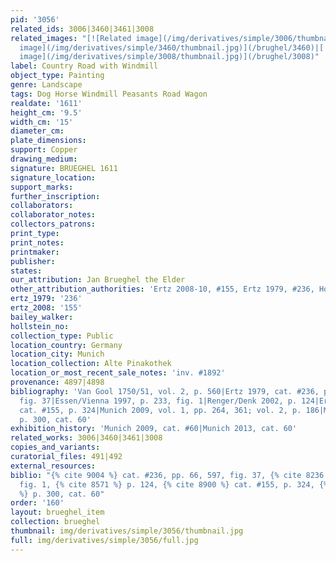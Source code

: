 ```yaml
---
pid: '3056'
related_ids: 3006|3460|3461|3008
related_images: "[![Related image](/img/derivatives/simple/3006/thumbnail.jpg)](/brughel/3006)|[![Related
  image](/img/derivatives/simple/3460/thumbnail.jpg)](/brughel/3460)|[![Related image](/img/derivatives/simple/3461/thumbnail.jpg)](/brughel/3461)|[![Related
  image](/img/derivatives/simple/3008/thumbnail.jpg)](/brughel/3008)"
label: Country Road with Windmill
object_type: Painting
genre: Landscape
tags: Dog Horse Windmill Peasants Road Wagon
realdate: '1611'
height_cm: '9.5'
width_cm: '15'
diameter_cm: 
plate_dimensions: 
support: Copper
drawing_medium: 
signature: BRUEGHEL 1611
signature_location: 
support_marks: 
further_inscription: 
collaborators: 
collaborator_notes: 
collectors_patrons: 
print_type: 
print_notes: 
printmaker: 
publisher: 
states: 
our_attribution: Jan Brueghel the Elder
other_attribution_authorities: 'Ertz 2008-10, #155, Ertz 1979, #236, Honig database'
ertz_1979: '236'
ertz_2008: '155'
bailey_walker: 
hollstein_no: 
collection_type: Public
location_country: Germany
location_city: Munich
location_collection: Alte Pinakothek
location_or_most_recent_sale_notes: 'inv. #1892'
provenance: 4897|4898
bibliography: 'Van Gool 1750/51, vol. 2, p. 560|Ertz 1979, cat. #236, pp. 66, 597,
  fig. 37|Essen/Vienna 1997, p. 233, fig. 1|Renger/Denk 2002, p. 124|Ertz 2008-10,
  cat. #155, p. 324|Munich 2009, vol. 1, pp. 264, 361; vol. 2, p. 186|Munich 2013,
  p. 300, cat. 60'
exhibition_history: 'Munich 2009, cat. #60|Munich 2013, cat. 60'
related_works: 3006|3460|3461|3008
copies_and_variants: 
curatorial_files: 491|492
external_resources: 
biblio: "{% cite 9004 %} cat. #236, pp. 66, 597, fig. 37, {% cite 8236 %} p. 233,
  fig. 1, {% cite 8571 %} p. 124, {% cite 8900 %} cat. #155, p. 324, {% cite 8739
  %} p. 300, cat. 60"
order: '160'
layout: brueghel_item
collection: brueghel
thumbnail: img/derivatives/simple/3056/thumbnail.jpg
full: img/derivatives/simple/3056/full.jpg
---
```

